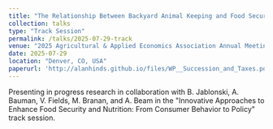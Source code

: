 ```yaml
---
title: "The Relationship Between Backyard Animal Keeping and Food Security Status in the United States"
collection: talks
type: "Track Session"
permalink: /talks/2025-07-29-track
venue: "2025 Agricultural & Applied Economics Association Annual Meeting"
date: 2025-07-29
location: "Denver, CO, USA"
paperurl: 'http://alanhinds.github.io/files/WP__Succession_and_Taxes.pdf'
---
```


Presenting in progress research in collaboration with B. Jablonski, A. Bauman, V. Fields, M. Branan, and A. Beam in the "Innovative Approaches to Enhance Food Security and Nutrition: From Consumer Behavior to Policy" track session.